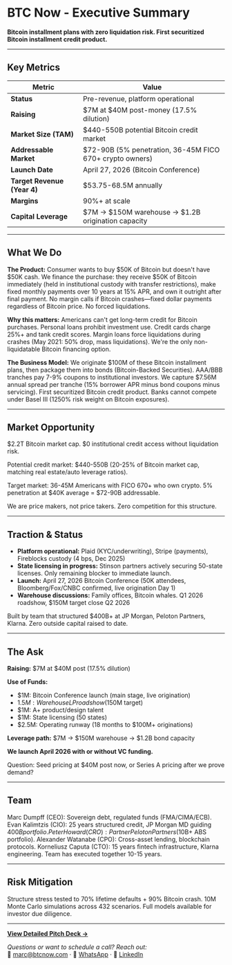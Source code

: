 # BTC Now - Executive Summary

**Bitcoin installment plans with zero liquidation risk. First securitized Bitcoin installment credit product.**

---

## Key Metrics

| Metric | Value |
|--------|-------|
| **Status** | Pre-revenue, platform operational |
| **Raising** | $7M at $40M post-money (17.5% dilution) |
| **Market Size (TAM)** | $440-550B potential Bitcoin credit market |
| **Addressable Market** | $72-90B (5% penetration, 36-45M FICO 670+ crypto owners) |
| **Launch Date** | April 27, 2026 (Bitcoin Conference) |
| **Target Revenue (Year 4)** | $53.75-68.5M annually |
| **Margins** | 90%+ at scale |
| **Capital Leverage** | $7M → $150M warehouse → $1.2B origination capacity |

---

## What We Do

**The Product:** Consumer wants to buy $50K of Bitcoin but doesn't have $50K cash. We finance the purchase: they receive $50K of Bitcoin immediately (held in institutional custody with transfer restrictions), make fixed monthly payments over 10 years at 15% APR, and own it outright after final payment. No margin calls if Bitcoin crashes—fixed dollar payments regardless of Bitcoin price. No forced liquidations.

**Why this matters:** Americans can't get long-term credit for Bitcoin purchases. Personal loans prohibit investment use. Credit cards charge 25%+ and tank credit scores. Margin loans force liquidations during crashes (May 2021: 50% drop, mass liquidations). We're the only non-liquidatable Bitcoin financing option.

**The Business Model:** We originate $100M of these Bitcoin installment plans, then package them into bonds (Bitcoin-Backed Securities). AAA/BBB tranches pay 7-9% coupons to institutional investors. We capture $7.56M annual spread per tranche (15% borrower APR minus bond coupons minus servicing). First securitized Bitcoin credit product. Banks cannot compete under Basel III (1250% risk weight on Bitcoin exposures).

---

## Market Opportunity

$2.2T Bitcoin market cap. $0 institutional credit access without liquidation risk.

Potential credit market: $440-550B (20-25% of Bitcoin market cap, matching real estate/auto leverage ratios).

Target market: 36-45M Americans with FICO 670+ who own crypto. 5% penetration at $40K average = $72-90B addressable.

We are price makers, not price takers. Zero competition for this structure.

---

## Traction & Status

- **Platform operational:** Plaid (KYC/underwriting), Stripe (payments), Fireblocks custody (4 bps, Dec 2025)
- **State licensing in progress:** Stinson partners actively securing 50-state licenses. Only remaining blocker to immediate launch.
- **Launch:** April 27, 2026 Bitcoin Conference (50K attendees, Bloomberg/Fox/CNBC confirmed, live origination Day 1)
- **Warehouse discussions:** Family offices, Bitcoin whales. Q1 2026 roadshow, $150M target close Q2 2026

Built by team that structured $400B+ at JP Morgan, Peloton Partners, Klarna. Zero outside capital raised to date.

---

## The Ask

**Raising:** $7M at $40M post (17.5% dilution)

**Use of Funds:**
- $1M: Bitcoin Conference launch (main stage, live origination)
- $1.5M: Warehouse LP roadshow ($150M target)
- $1M: A+ product/design talent
- $1M: State licensing (50 states)
- $2.5M: Operating runway (18 months to $100M+ originations)

**Leverage path:** $7M → $150M warehouse → $1.2B bond capacity

**We launch April 2026 with or without VC funding.**

Question: Seed pricing at $40M post now, or Series A pricing after we prove demand?

---

## Team

Marc Dumpff (CEO): Sovereign debt, regulated funds (FMA/CIMA/ECB). Evan Kalimtzis (CIO): 25 years structured credit, JP Morgan MD guiding $400B portfolio. Peter Howard (CRO): Partner Peloton Partners ($10B+ ABS portfolio). Alexander Watanabe (CPO): Cross-asset lending, blockchain protocols. Korneliusz Caputa (CTO): 15 years fintech infrastructure, Klarna engineering. Team has executed together 10-15 years.

---

## Risk Mitigation

Structure stress tested to 70% lifetime defaults + 90% Bitcoin crash. 10M Monte Carlo simulations across 432 scenarios. Full models available for investor due diligence.

---

**[View Detailed Pitch Deck →](/pitch)**

*Questions or want to schedule a call? Reach out:*  
📧 marc@btcnow.com · 💬 [WhatsApp](https://wa.me/1XXXXXXXXXX) · 🔗 [LinkedIn](https://linkedin.com/in/marcdumpff)

